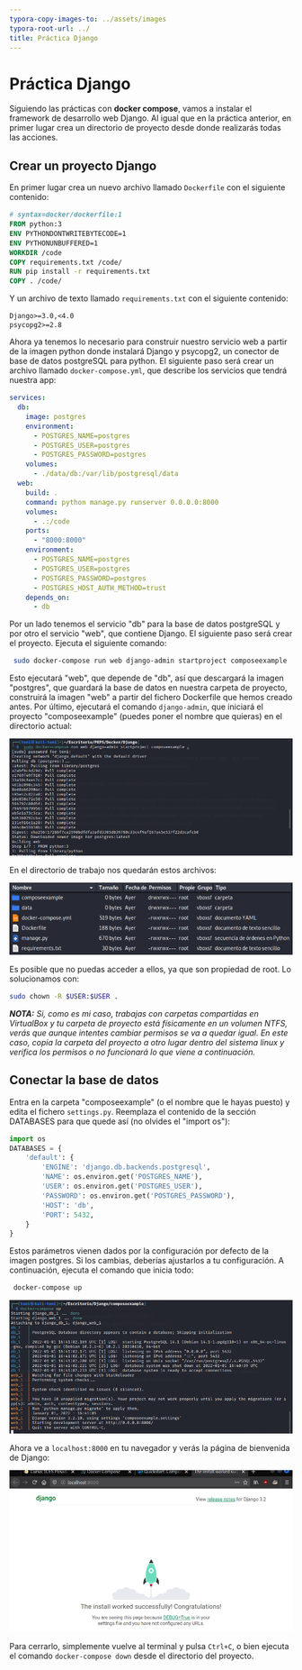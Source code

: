 ```yaml
---
typora-copy-images-to: ../assets/images
typora-root-url: ../
title: Práctica Django
---
```


# Práctica Django

Siguiendo las prácticas con **docker compose**, vamos a instalar el framework de desarrollo web Django. Al igual que en la práctica anterior, en primer lugar crea un directorio de proyecto desde donde realizarás todas las acciones.

## Crear un proyecto Django

En primer lugar crea un nuevo archivo llamado `Dockerfile` con el siguiente contenido:

```dockerfile
# syntax=docker/dockerfile:1
FROM python:3
ENV PYTHONDONTWRITEBYTECODE=1
ENV PYTHONUNBUFFERED=1
WORKDIR /code
COPY requirements.txt /code/
RUN pip install -r requirements.txt
COPY . /code/
```

Y un archivo de texto llamado `requirements.txt` con el siguiente contenido:

```
Django>=3.0,<4.0
psycopg2>=2.8
```

Ahora ya tenemos lo necesario para construir nuestro servicio web a partir de la imagen python donde instalará Django y psycopg2, un conector de base de datos postgreSQL para python. El siguiente paso será crear un archivo llamado `docker-compose.yml`, que describe los servicios que tendrá nuestra app:

```yaml
services:
  db:
    image: postgres
    environment:
      - POSTGRES_NAME=postgres
      - POSTGRES_USER=postgres
      - POSTGRES_PASSWORD=postgres
    volumes:
      - ./data/db:/var/lib/postgresql/data
  web:
    build: .
    command: python manage.py runserver 0.0.0.0:8000
    volumes:
      - .:/code
    ports:
      - "8000:8000"
    environment:
      - POSTGRES_NAME=postgres
      - POSTGRES_USER=postgres
      - POSTGRES_PASSWORD=postgres
      - POSTGRES_HOST_AUTH_METHOD=trust
    depends_on:
      - db
```

Por un lado tenemos el servicio "db" para la base de datos postgreSQL y por otro el servicio "web", que contiene Django. El siguiente paso será crear el proyecto. Ejecuta el siguiente comando:

```bash
 sudo docker-compose run web django-admin startproject composeexample .
```

Esto ejecutará "web", que depende de "db", así que descargará la imagen "postgres", que guardará la base de datos en nuestra carpeta de proyecto, construirá la imagen "web" a partir del fichero Dockerfile que hemos creado antes. Por último, ejecutará el comando `django-admin`, que iniciará el proyecto "composeexample" (puedes poner el nombre que quieras) en el directorio actual:

![image-20211231195655922](/assets/images/image-20211231195655922.png)

En el directorio de trabajo nos quedarán estos archivos:

![image-20220101171828465](/assets/images/image-20220101171828465.png)

Es posible que no puedas acceder a ellos, ya que son propiedad de root. Lo solucionamos con:

```bash
sudo chown -R $USER:$USER .
```

***NOTA:** Si, como es mi caso, trabajas con carpetas compartidas en VirtualBox y tu carpeta de proyecto está físicamente en un volumen NTFS, verás que aunque intentes cambiar permisos se va a quedar igual. En este caso, copia la carpeta del proyecto a otro lugar dentro del sistema linux y verifica los permisos o no funcionará lo que viene a continuación.*

## Conectar la base de datos

Entra en la carpeta "composeexample" (o el nombre que le hayas puesto) y edita el fichero `settings.py`. Reemplaza el contenido de la sección DATABASES para que quede así (no olvides el "import os"):

```python
import os
DATABASES = {
    'default': {
        'ENGINE': 'django.db.backends.postgresql',
        'NAME': os.environ.get('POSTGRES_NAME'),
        'USER': os.environ.get('POSTGRES_USER'),
        'PASSWORD': os.environ.get('POSTGRES_PASSWORD'),
        'HOST': 'db',
        'PORT': 5432,
    }
}
```

Estos parámetros vienen dados por la configuración por defecto de la imagen postgres. Si los cambias, deberías ajustarlos a tu configuración. A continuación, ejecuta el comando que inicia todo:

```bash
 docker-compose up
```

![image-20220101175037494](/assets/images/image-20220101175037494.png)

Ahora ve a `localhost:8000` en tu navegador y verás la página de bienvenida de Django:

![image-20220101175319886](/assets/images/image-20220101175319886.png)

Para cerrarlo, simplemente vuelve al terminal y pulsa `Ctrl+C`, o bien ejecuta el comando `docker-compose down` desde el directorio del proyecto.

